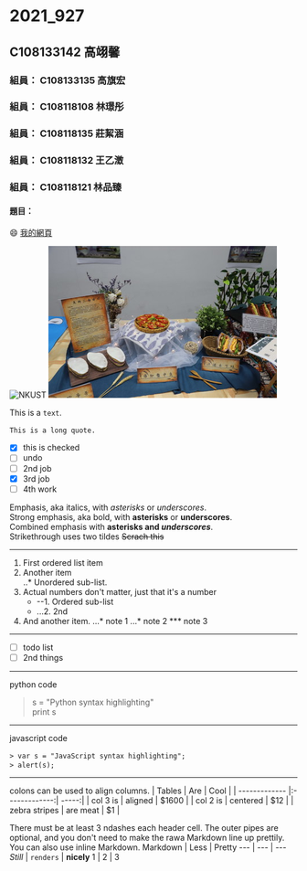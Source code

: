 # 2021_927

## C108133142 高翊馨

### 組員： C108133135 高旗宏
### 組員： C108118108 林璟彤
### 組員： C108118135 莊絜涵
### 組員： C108118132 王乙澂
### 組員： C108118121 林品臻

#### 題目：

:smile:
[我的網頁](https://www.nkust.edu.tw/)

![NKUST](https://www.nkust.edu.tw/var/file/0/1000/img/513/182513897.png "高科大")
![new fig](fig3.jpg "fig3")

This is a `text`.

```
This is a long quote.
```
- [x] this is checked
- [ ] undo
- [ ] 2nd job
- [x] 3rd job
- [ ] 4th work

Emphasis, aka italics, with *asterisks* or _underscores_.  
Strong emphasis, aka bold, with **asterisks** or __underscores__.  
Combined emphasis with **asterisks and _underscores_**.  
Strikethrough uses two tildes ~~Scrach this~~  
***
1. First ordered list item
2. Another item  
    ..* Unordered sub-list.
3. Actual numbers don't matter, just that it's a number 
   - --1. Ordered sub-list
   - ...2. 2nd
4. And another item.
   ...* note 1
   ...* note 2
   *** note 3

***
- [ ] todo list
- [ ] 2nd things
***
python code

> s = "Python syntax highlighting"  
> print s
***
javascript code

```
> var s = "JavaScript syntax highlighting";
> alert(s);
```

***
colons can be used to align columns.
| Tables        | Are           | Cool  |
| ------------- |:-------------:| -----:|
| col 3 is       | aligned      | $1600 |
| col 2 is        | centered      |   $12 |
| zebra stripes      | are meat      |    $1 |

There must be at least 3 ndashes each header cell. 
The outer pipes are optional, and you don't need to make the rawa Markdown line up prettily. You can also use inline Markdown.
Markdown | Less | Pretty
--- | --- | ---
*Still* | `renders` | **nicely**
1 | 2 | 3
